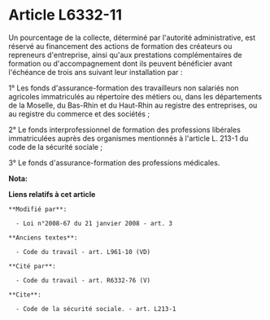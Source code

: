 # Article L6332-11

Un pourcentage de la collecte, déterminé par l'autorité administrative, est réservé au financement des actions de formation
des créateurs ou repreneurs d'entreprise, ainsi qu'aux prestations complémentaires de formation ou d'accompagnement dont ils
peuvent bénéficier avant l'échéance de trois ans suivant leur installation par : 

1° Les fonds d'assurance-formation des travailleurs non salariés non agricoles immatriculés au répertoire des métiers ou,
dans les départements de la Moselle, du Bas-Rhin et du Haut-Rhin au registre des entreprises, ou au registre du commerce et
des sociétés ; 

2° Le fonds interprofessionnel de formation des professions libérales immatriculées auprès des organismes mentionnés à
l'article L. 213-1 du code de la sécurité sociale ; 

3° Le fonds d'assurance-formation des professions médicales.

**Nota:**



**Liens relatifs à cet article**

	**Modifié par**:

	  - Loi n°2008-67 du 21 janvier 2008 - art. 3

	**Anciens textes**:

	  - Code du travail - art. L961-10 (VD)

	**Cité par**:

	  - Code du travail - art. R6332-76 (V)

	**Cite**:

	  - Code de la sécurité sociale. - art. L213-1
